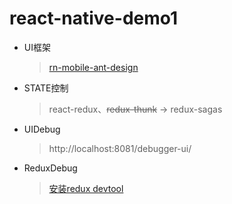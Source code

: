 # react-native-demo1
* UI框架
  > [rn-mobile-ant-design](https://rn.mobile.ant.design/docs/react/introduce-cn)
* STATE控制
  > react-redux、~~redux-thunk~~ -> redux-sagas
* UIDebug
  > http://localhost:8081/debugger-ui/ 
* ReduxDebug
  > [安装redux devtool](https://github.com/zalmoxisus/redux-devtools-extension)
